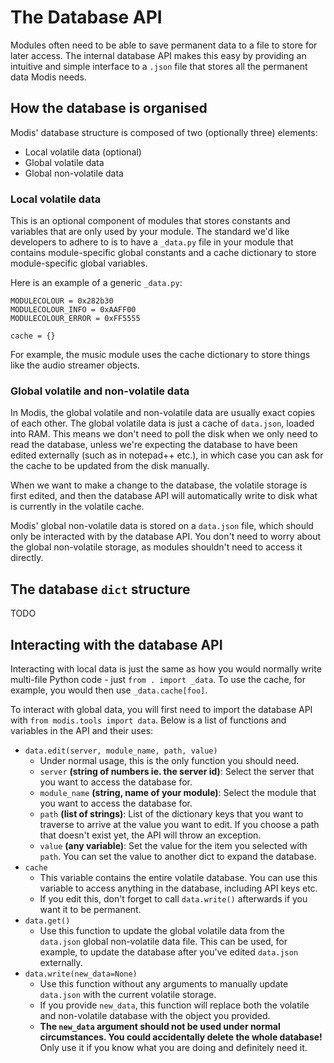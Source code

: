 # The Database API

Modules often need to be able to save permanent data to a file to store for later access. The internal database API makes this easy by providing an intuitive and simple interface to a `.json` file that stores all the permanent data Modis needs.

## How the database is organised

Modis' database structure is composed of two (optionally three) elements:

* Local volatile data (optional)
* Global volatile data
* Global non-volatile data

### Local volatile data

This is an optional component of modules that stores constants and variables that are only used by your module. The standard we'd like developers to adhere to is to have a `_data.py` file in your module that contains module-specific global constants and a cache dictionary to store module-specific global variables.

Here is an example of a generic `_data.py`:

```
MODULECOLOUR = 0x282b30
MODULECOLOUR_INFO = 0xAAFF00
MODULECOLOUR_ERROR = 0xFF5555

cache = {}
```

For example, the music module uses the cache dictionary to store things like the audio streamer objects.

### Global volatile and non-volatile data

In Modis, the global volatile and non-volatile data are usually exact copies of each other. The global volatile data is just a cache of `data.json`, loaded into RAM. This means we don't need to poll the disk when we only need to read the database, unless we're expecting the database to have been edited externally (such as in notepad++ etc.), in which case you can ask for the cache to be updated from the disk manually.

When we want to make a change to the database, the volatile storage is first edited, and then the database API will automatically write to disk what is currently in the volatile cache.

Modis' global non-volatile data is stored on a `data.json` file, which should only be interacted with by the database API. You don't need to worry about the global non-volatile storage, as modules shouldn't need to access it directly.

## The database `dict` structure

TODO

## Interacting with the database API

Interacting with local data is just the same as how you would normally write multi-file Python code - just `from . import _data`. To use the cache, for example, you would then use `_data.cache[foo]`.

To interact with global data, you will first need to import the database API with `from modis.tools import data`. Below is a list of functions and variables in the API and their uses:

* `data.edit(server, module_name, path, value)`
    * Under normal usage, this is the only function you should need.
    * `server` **(string of numbers ie. the server id)**: Select the server that you want to access the database for.
    * `module_name` **(string, name of your module)**: Select the module that you want to access the database for.
    * `path` **(list of strings)**: List of the dictionary keys that you want to traverse to arrive at the value you want to edit. If you choose a path that doesn't exist yet, the API will throw an exception.
    * `value` **(any variable)**: Set the value for the item you selected with `path`. You can set the value to another dict to expand the database.
* `cache`
    * This variable contains the entire volatile database. You can use this variable to access anything in the database, including API keys etc.
    * If you edit this, don't forget to call `data.write()` afterwards if you want it to be permanent.
* `data.get()`
    * Use this function to update the global volatile data from the `data.json` global non-volatile data file. This can be used, for example, to update the database after you've edited `data.json` externally.
* `data.write(new_data=None)`
    * Use this function without any arguments to manually update `data.json` with the current volatile storage.
    * If you provide `new_data`, this function will replace both the volatile and non-volatile database with the object you provided.
    * **The `new_data` argument should not be used under normal circumstances. You could accidentally delete the whole database!** Only use it if you know what you are doing and definitely need it.